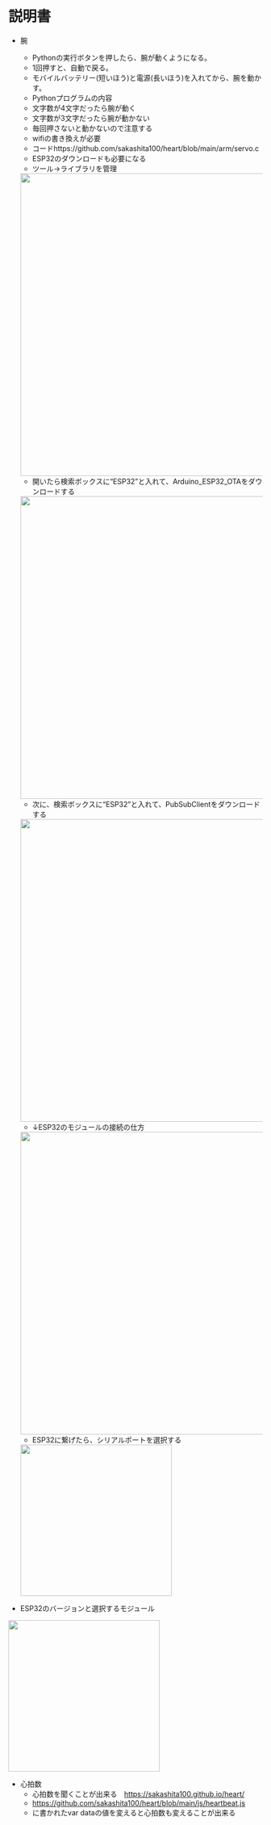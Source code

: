 # 説明書　　
- 腕
  - Pythonの実行ボタンを押したら、腕が動くようになる。
  - 1回押すと、自動で戻る。
  - モバイルバッテリー(短いほう)と電源(長いほう)を入れてから、腕を動かす。
  - Pythonプログラムの内容
  - 文字数が4文字だったら腕が動く
  - 文字数が3文字だったら腕が動かない
  - 毎回押さないと動かないので注意する
  - wifiの書き換えが必要
  - コードhttps://github.com/sakashita100/heart/blob/main/arm/servo.c
  - ESP32のダウンロードも必要になる
  - ツール→ライブラリを管理
   <img src="images/ESP32_2.jpg" width=600>

  - 開いたら検索ボックスに“ESP32”と入れて、Arduino_ESP32_OTAをダウンロードする
   <img src="images/ESP32_3.jpg" width=600>

  - 次に、検索ボックスに“ESP32”と入れて、PubSubClientをダウンロードする
   <img src="images/ESP32_5.jpg" width=600>
   

  - ↓ESP32のモジュールの接続の仕方
   <img src="images/ESP32.jpg" width=600>
   
  - ESP32に繋げたら、シリアルポートを選択する
   <img src="images/ESP32_4.jpg" width=300>

 - ESP32のバージョンと選択するモジュール
  <img src="images/esp_ver.jpg" width=300>

   

- 心拍数
  - 心拍数を聞くことが出来る　https://sakashita100.github.io/heart/
  - https://github.com/sakashita100/heart/blob/main/js/heartbeat.js
  - に書かれたvar dataの値を変えると心拍数も変えることが出来る
